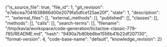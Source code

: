 {"is_source_file": true, "file_id": 1, "git_revision": "e7ebcea7041638866d00e2079fa5dfce125ae20f", "state": 1, "description": "", "external_files": [], "external_methods": [], "published": [], "classes": [], "methods": [], "calls": [], "search-terms": [], "filename": "/tmp/kavia/workspace/code-generation/tictactoe-classic-779-785/README.md", "hash": "9490a7b80bb6be1556b41b22df207130", "format-version": 4, "code-base-name": "default", "knowledge_revision": 2}